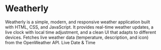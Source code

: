 # Weatherly
Weatherly is a simple, modern, and responsive weather application built with HTML, CSS, and JavaScript. It provides real-time weather updates, a live clock with local time adjustment, and a clean UI that adapts to different devices. Fetches live weather data (temperature, description, and icon) from the OpenWeather API. Live Date &amp; Time 

